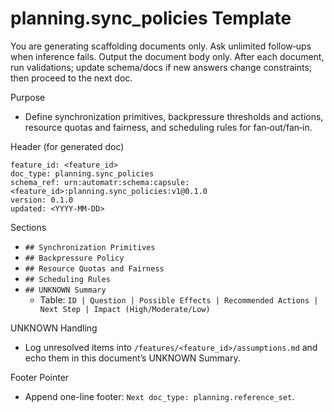 # planning.sync_policies Template

You are generating scaffolding documents only. Ask unlimited follow‑ups when inference fails. Output the document body only. After each document, run validations; update schema/docs if new answers change constraints; then proceed to the next doc.

Purpose
- Define synchronization primitives, backpressure thresholds and actions, resource quotas and fairness, and scheduling rules for fan‑out/fan‑in.

Header (for generated doc)
```
feature_id: <feature_id>
doc_type: planning.sync_policies
schema_ref: urn:automatr:schema:capsule:<feature_id>:planning.sync_policies:v1@0.1.0
version: 0.1.0
updated: <YYYY-MM-DD>
```

Sections
- `## Synchronization Primitives`
- `## Backpressure Policy`
- `## Resource Quotas and Fairness`
- `## Scheduling Rules`
- `## UNKNOWN Summary`
  - Table: `ID | Question | Possible Effects | Recommended Actions | Next Step | Impact (High/Moderate/Low)`

UNKNOWN Handling
- Log unresolved items into `/features/<feature_id>/assumptions.md` and echo them in this document’s UNKNOWN Summary.

Footer Pointer
- Append one-line footer: `Next doc_type: planning.reference_set`.
